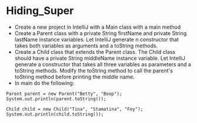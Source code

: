 # Hiding_Super

- Create a new project in IntelliJ with a Main class with a main method
- Create a Parent class with a private String firstName and private String lastName instance variables. Let IntelliJ generate n constructor that takes both variables as arguments and a toString methods.
- Create a Child class that extends the Parent class. The Child class should have a private String middleName instance variable. Let IntelliJ generate a constructor that takes all three variables as parameters and a toString methods. Modify the toString method to call the parent's toString method before printing the middle name.
- In main do the following:
````
Parent parent = new Parent("Betty", "Boop");
System.out.println(parent.toString());

Child child = new Child("Tina", "Stamatina", "Fey");
System.out.println(child.toString());
````